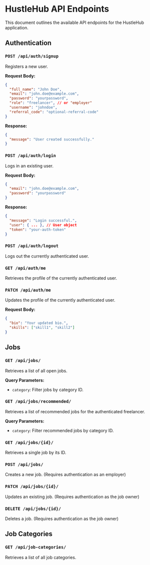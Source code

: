 # HustleHub API Endpoints

This document outlines the available API endpoints for the HustleHub application.

## Authentication

### `POST /api/auth/signup`

Registers a new user.

**Request Body:**

```json
{
  "full_name": "John Doe",
  "email": "john.doe@example.com",
  "password": "yourpassword",
  "role": "freelancer", // or "employer"
  "username": "johndoe",
  "referral_code": "optional-referral-code"
}
```

**Response:**

```json
{
  "message": "User created successfully."
}
```

### `POST /api/auth/login`

Logs in an existing user.

**Request Body:**

```json
{
  "email": "john.doe@example.com",
  "password": "yourpassword"
}
```

**Response:**

```json
{
  "message": "Login successful.",
  "user": { ... }, // User object
  "token": "your-auth-token"
}
```

### `POST /api/auth/logout`

Logs out the currently authenticated user.

### `GET /api/auth/me`

Retrieves the profile of the currently authenticated user.

### `PATCH /api/auth/me`

Updates the profile of the currently authenticated user.

**Request Body:**

```json
{
  "bio": "Your updated bio.",
  "skills": ["skill1", "skill2"]
}
```

## Jobs

### `GET /api/jobs/`

Retrieves a list of all open jobs.

**Query Parameters:**

*   `category`: Filter jobs by category ID.

### `GET /api/jobs/recommended/`

Retrieves a list of recommended jobs for the authenticated freelancer.

**Query Parameters:**

*   `category`: Filter recommended jobs by category ID.

### `GET /api/jobs/{id}/`

Retrieves a single job by its ID.

### `POST /api/jobs/`

Creates a new job. (Requires authentication as an employer)

### `PATCH /api/jobs/{id}/`

Updates an existing job. (Requires authentication as the job owner)

### `DELETE /api/jobs/{id}/`

Deletes a job. (Requires authentication as the job owner)

## Job Categories

### `GET /api/job-categories/`

Retrieves a list of all job categories.
